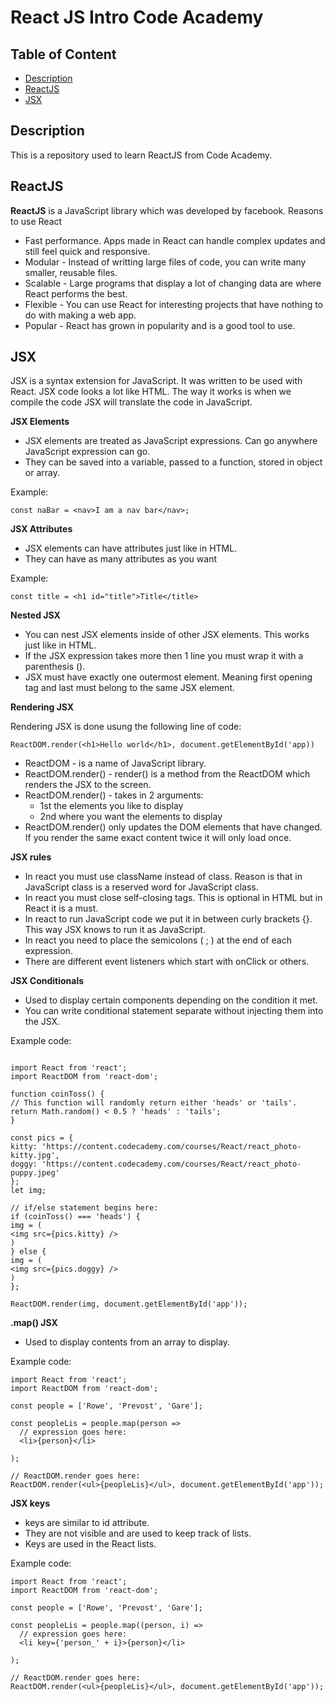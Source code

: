 # React JS Intro Code Academy

## Table of Content

- [Description](#description)
- [ReactJS](#reactjs)
- [JSX](#jsx)

## Description

This is a repository used to learn ReactJS from Code Academy.

## ReactJS

**ReactJS** is a JavaScript library which was developed by facebook.
Reasons to use React

- Fast performance. Apps made in React can handle complex updates and still feel quick and responsive.
- Modular - Instead of writting large files of code, you can write many smaller, reusable files.
- Scalable - Large programs that display a lot of changing data are where React performs the best.
- Flexible - You can use React for interesting projects that have nothing to do with making a web app.
- Popular - React has grown in popularity and is a good tool to use.

## JSX

JSX is a syntax extension for JavaScript. It was written to be used with React. JSX code looks a lot like HTML. The way it works is when we compile the code JSX will translate the code in JavaScript.

**JSX Elements**

- JSX elements are treated as JavaScript expressions. Can go anywhere JavaScript expression can go.
- They can be saved into a variable, passed to a function, stored in object or array.

Example:

`const naBar = <nav>I am a nav bar</nav>;`

**JSX Attributes**

- JSX elements can have attributes just like in HTML.
- They can have as many attributes as you want

Example:

`const title = <h1 id="title">Title</title>`

**Nested JSX**

- You can nest JSX elements inside of other JSX elements. This works just like in HTML.
- If the JSX expression takes more then 1 line you must wrap it with a parenthesis ().
- JSX must have exactly one outermost element. Meaning first opening tag and last must belong to the same JSX element.

**Rendering JSX**

Rendering JSX is done usung the following line of code:

`ReactDOM.render(<h1>Hello world</h1>, document.getElementById('app))`

- ReactDOM - is a name of JavaScript library.
- ReactDOM.render() - render() is a method from the ReactDOM which renders the JSX to the screen.
- ReactDOM.render() - takes in 2 arguments:
  - 1st the elements you like to display
  - 2nd where you want the elements to display
- ReactDOM.render() only updates the DOM elements that have changed. If you render the same exact content twice it will only load once.

**JSX rules**

- In react you must use className instead of class. Reason is that in JavaScript class is a reserved word for JavaScript class.
- In react you must close self-closing tags. This is optional in HTML but in React it is a must.
- In react to run JavaScript code we put it in between curly brackets {}. This way JSX knows to run it as JavaScript.
- In react you need to place the semicolons ( ; ) at the end of each expression.
- There are different event listeners which start with onClick or others.

**JSX Conditionals**

- Used to display certain components depending on the condition it met.
- You can write conditional statement separate without injecting them into the JSX.

Example code:

```

import React from 'react';
import ReactDOM from 'react-dom';

function coinToss() {
// This function will randomly return either 'heads' or 'tails'.
return Math.random() < 0.5 ? 'heads' : 'tails';
}

const pics = {
kitty: 'https://content.codecademy.com/courses/React/react_photo-kitty.jpg',
doggy: 'https://content.codecademy.com/courses/React/react_photo-puppy.jpeg'
};
let img;

// if/else statement begins here:
if (coinToss() === 'heads') {
img = (
<img src={pics.kitty} />
)
} else {
img = (
<img src={pics.doggy} />
)
};

ReactDOM.render(img, document.getElementById('app'));

```

**.map() JSX**

- Used to display contents from an array to display.

Example code:

```
import React from 'react';
import ReactDOM from 'react-dom';

const people = ['Rowe', 'Prevost', 'Gare'];

const peopleLis = people.map(person =>
  // expression goes here:
  <li>{person}</li>

);

// ReactDOM.render goes here:
ReactDOM.render(<ul>{peopleLis}</ul>, document.getElementById('app'));

```

**JSX keys**

- keys are similar to id attribute.
- They are not visible and are used to keep track of lists.
- Keys are used in the React lists.

Example code:

```
import React from 'react';
import ReactDOM from 'react-dom';

const people = ['Rowe', 'Prevost', 'Gare'];

const peopleLis = people.map((person, i) =>
  // expression goes here:
  <li key={'person_' + i}>{person}</li>

);

// ReactDOM.render goes here:
ReactDOM.render(<ul>{peopleLis}</ul>, document.getElementById('app'));

```
